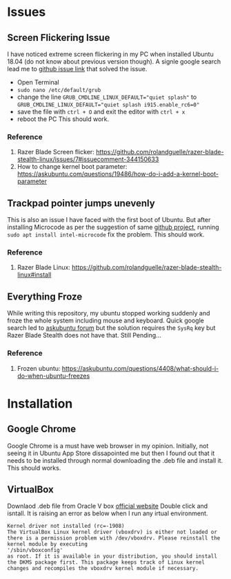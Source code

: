 # Issues

## Screen Flickering Issue
I have noticed extreme screen flickering in my PC when installed Ubuntu 18.04 (do not know about previous version though). A signle google search lead me to [github issue link](https://github.com/rolandguelle/razer-blade-stealth-linux/issues/7#issuecomment-344150633) that solved the issue. 
- Open Terminal 
- ```sudo nano /etc/default/grub```
- change the line ```GRUB_CMDLINE_LINUX_DEFAULT="quiet splash"``` to ```GRUB_CMDLINE_LINUX_DEFAULT="quiet splash i915.enable_rc6=0"``` 
- save the file with ```ctrl + O``` and exit the editor with ```ctrl + x```
- reboot the PC
This should work.
### Reference 
1. Razer Blade Screen flicker: https://github.com/rolandguelle/razer-blade-stealth-linux/issues/7#issuecomment-344150633
2. How to change kernel boot parameter: https://askubuntu.com/questions/19486/how-do-i-add-a-kernel-boot-parameter


## Trackpad pointer jumps unevenly
This is also an issue I have faced with the first boot of Ubuntu. But after installing Microcode as per the suggestion of same [github project](https://github.com/rolandguelle/razer-blade-stealth-linux#install), running ```sudo apt install intel-microcode``` fix the problem.
This should work.
### Reference
1. Razer Blade Linux: https://github.com/rolandguelle/razer-blade-stealth-linux#install

## Everything Froze
While writing this repository, my ubuntu stopped working suddenly and froze the whole system including mouse and keyboard. Quick google search led to [askubuntu forum](https://askubuntu.com/questions/4408/what-should-i-do-when-ubuntu-freezes) but the solution requires the ```SysRq``` key but Razer Blade Stealth does not have that.
Still Pending...
### Reference
1. Frozen ubuntu: https://askubuntu.com/questions/4408/what-should-i-do-when-ubuntu-freezes

# Installation

## Google Chrome
Google Chrome is a must have web browser in my opinion. Initially, not seeing it in Ubuntu App Store dissapointed me but then I found out that it needs to be installed through normal downloading the .deb file and install it. 
This should works.

## VirtualBox
Downlaod .deb file from Oracle V box [official website](https://www.oracle.com/technetwork/server-storage/virtualbox/downloads/index.html)
Double click and isntall.
It is raising an error as below when I run any irtual environment.

```
Kernel driver not installed (rc=-1908) 
The VirtualBox Linux kernel driver (vboxdrv) is either not loaded or there is a permission problem with /dev/vboxdrv. Please reinstall the kernel module by executing 
'/sbin/vboxconfig'
as root. If it is available in your distribution, you should install the DKMS package first. This package keeps track of Linux kernel changes and recompiles the vboxdrv kernel module if necessary.
```
